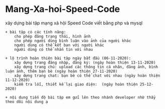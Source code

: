 # Mang-Xa-hoi-Speed-Code
xây dựng bài tập mạng xã hội Speed Code viết bằng php và mysql  

    + bài tập có các tính năng: 
        cho phép đăng trạng thái, hình ảnh
        cho phép người dùng bình luận vào ảnh của người khác
        người dùng có thể kết bạn với người khác
        người dùng có thể nhắn tin với nhau
    
    + lộ trình hoàn thiện bài tập ngày bắt đầu (06-11-2020):
        xây dựng trang đăng nhập, đăng ký: (ngày hoàn thiện 13-11-2020)
        xây dựng trang chủ: upload các thông tin cá nhân, đăng ảnh, bình luận ảnh, thêm bạn bè (ngày hoàn thiện 27-11-2020)
        xây dựng trang chat: bạn bè có thể chat với nhau (ngày hoàn thiện 11-12-2020)
        kiểm tra lỗi, thiết kế lại giao diện:  (ngày hoàn thiện 25-12-2020)

    + nội dung tiến độ bài tập em gửi lên theo nhánh developer nhờ thầy theo dõi nội dung ạ     
